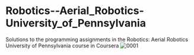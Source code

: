 # Robotics--Aerial_Robotics-University_of_Pennsylvania
Solutions to the programming assignments in the Robotics: Aerial Robotics University of Pennsylvania course in Coursera
![0001](https://user-images.githubusercontent.com/86418113/134902492-44167f8e-a36c-40d6-9486-79d0c0f8eae4.jpg)

